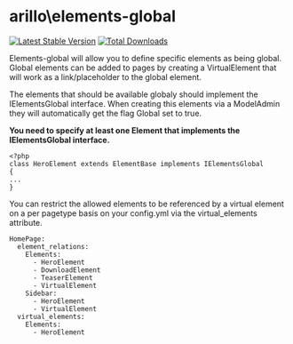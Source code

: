 # arillo\elements-global

[![Latest Stable Version](https://poser.pugx.org/arillo/silverstripe-elements-global/v/stable?format=flat)](https://packagist.org/packages/arillo/silverstripe-elements-global)
[![Total Downloads](https://poser.pugx.org/arillo/silverstripe-elements-global/downloads?format=flat)](https://packagist.org/packages/arillo/silverstripe-elements-global)

Elements-global will allow you to define specific elements as being global. Global elements can be added to pages by creating a VirtualElement that will work as a link/placeholder to the global element.

The elements that should be available globaly should implement the IElementsGlobal interface. When creating this elements via a ModelAdmin they will automatically get the flag Global set to true.

__You need to specify at least one Element that implements the IElementsGlobal interface.__

```
<?php
class HeroElement extends ElementBase implements IElementsGlobal
{
...
}
```

You can restrict the allowed elements to be referenced by a virtual element on a per pagetype basis on your config.yml via the virtual_elements attribute.

```
HomePage:
  element_relations:
    Elements:
      - HeroElement
      - DownloadElement
      - TeaserElement
      - VirtualElement
    Sidebar:
      - HeroElement
      - VirtualElement
  virtual_elements:
    Elements:
      - HeroElement
```
